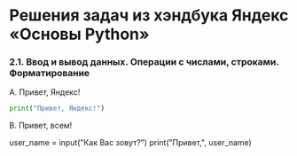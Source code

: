 # Решения задач из хэндбука Яндекс «Основы Python»

### 2.1. Ввод и вывод данных. Операции с числами, строками. Форматирование

A. Привет, Яндекс!
```python
print("Привет, Яндекс!")
```

B. Привет, всем!

user_name = input("Как Вас зовут?")
print("Привет,", user_name)
